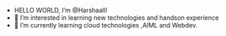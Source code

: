- HELLO WORLD, I’m @Harshaalll
- 👀 I’m interested in learning new technologies and handson experience
- 🌱 I’m currently learning cloud technologies ,AIML and Webdev.


<!---
Harshaalll/Harshaalll is a ✨ special ✨ repository because its `README.md` (this file) appears on your GitHub profile.
You can click the Preview link to take a look at your changes.
--->
